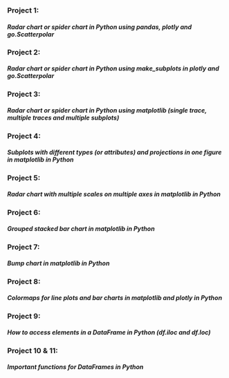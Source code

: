 ### Project 1: 
##### Radar chart or spider chart in Python using pandas, plotly and go.Scatterpolar
### Project 2: 
##### Radar chart or spider chart in Python using make_subplots in plotly and go.Scatterpolar
### Project 3: 
##### Radar chart or spider chart in Python using matplotlib (single trace, multiple traces and multiple subplots)
### Project 4: 
##### Subplots with different types (or attributes) and projections in one figure in matplotlib in Python
### Project 5: 
##### Radar chart with multiple scales on multiple axes in matplotlib in Python
### Project 6: 
##### Grouped stacked bar chart in matplotlib in Python
### Project 7: 
##### Bump chart in matplotlib in Python
### Project 8: 
##### Colormaps for line plots and bar charts in matplotlib and plotly in Python
### Project 9: 
##### How to access elements in a DataFrame in Python (df.iloc and df.loc)
### Project 10 & 11: 
##### Important functions for DataFrames in Python
